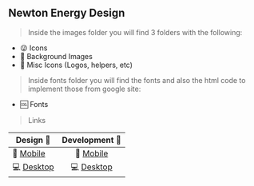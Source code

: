 ## Newton Energy Design

> Inside the images folder you will find 3 folders with the following:
- 😜 Icons
- 🌄 Background Images
- 🍬 Misc Icons (Logos, helpers, etc)

> Inside fonts folder you will find the fonts and also the html code to implement those from google site:
- 🆒 Fonts

> Links

| Design 🎨     | Development 🔨          |
| ------------- |:-------------:|
| 📱 [Mobile](https://xd.adobe.com/view/6e890fee-0df6-4f31-6790-6517ae4a2799-18b8/?fullscreen)      | 📱 [Mobile](https://xd.adobe.com/view/ac5c7968-49ae-424c-619f-c3ed7df6193d-da6d/) |
| 💻 [Desktop](https://xd.adobe.com/view/9fdbf51a-cc1c-417f-66d7-9897a37b7828-e9ea/?fullscreen)| 💻 [Desktop](https://xd.adobe.com/view/6ef07c58-f60e-4967-4045-158ce5e1ed1d-18c1/) |

